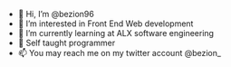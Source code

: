 - 👋 Hi, I’m @bezion96
- 👀 I’m interested in Front End Web development
- 🌱 I’m currently learning at ALX software engineering
- 💞️ Self taught programmer
- 📫 You may reach me on my twitter account @bezion_

<!---
bezion96/bezion96 is a ✨ special ✨ repository because its `README.md` (this file) appears on your GitHub profile.
You can click the Preview link to take a look at your changes.
--->
